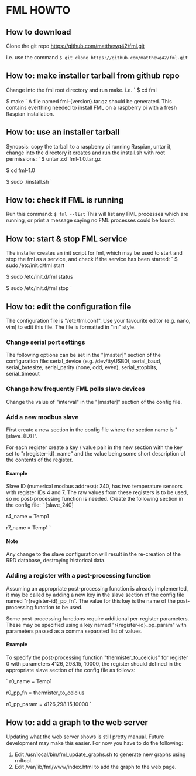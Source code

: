 FML HOWTO
=========

How to download
---------------

Clone the git repo https://github.com/matthewg42/fml.git

i.e. use the command
`
$ git clone https://github.com/matthewg42/fml.git
`

How to: make installer tarball from github repo
-----------------------------------------------

Change into the fml root directory and run make.  i.e.
`
$ cd fml

$ make
`
A file named fml-{version}.tar.gz should be generated. This contains 
everthing needed to install FML on a raspberry pi with a fresh Raspian
installation.

How to: use an installer tarball
--------------------------------

Synopsis: copy the tarball to a raspberry pi running Raspian, untar it, 
change into the directory it creates and run the install.sh with root 
permissions:
`
$ untar zxf fml-1.0.tar.gz

$ cd fml-1.0

$ sudo ./install.sh
`

How to: check if FML is running
-------------------------------

Run this command:
`
$ fml --list
`
This will list any FML processes which are running, or print a message
saying no FML processes could be found.

How to: start & stop FML service
--------------------------------

The installer creates an init script for fml, which may be used to start
and stop the fml as a service, and check if the service has been started:
`
$ sudo /etc/init.d/fml start

$ sudo /etc/init.d/fml status

$ sudo /etc/init.d/fml stop
`

How to: edit the configuration file
-----------------------------------

The configuration file is "/etc/fml.conf". Use your favourite editor 
(e.g. nano, vim) to edit this file. The file is formatted in "ini" style.

### Change serial port settings

The following options can be set in the "[master]" section of the 
configuration file: serial_device (e.g. /dev/ttyUSB0), serial_baud,
serial_bytesize, serial_parity (none, odd, even), serial_stopbits,
serial_timeout

### Change how frequently FML polls slave devices

Change the value of "interval" in the "[master]" section of the config
file.

### Add a new modbus slave

First create a new section in the config file where the section name is 
"[slave_{ID}]".

For each register create a key / value pair in the new section with 
the key set to "r{register-id}_name" and the value being some short
description of the contents of the register.

#### Example

Slave ID (numerical modbus address): 240, has two temperature sensors
with register IDs 4 and 7. The raw values from these registers is to
be used, so no post-processing function is needed.  Create the following
section in the config file:
`
[slave_240]

r4_name = Temp1

r7_name = Temp1
`

#### Note
Any change to the slave configuration will result in the re-creation
of the RRD database, destroying historical data.

### Adding a register with a post-processing function

Assuming an appropriate post-processing function is already implemented,
it may be called by adding a new key in the slave section of the config 
file named "r{register-id}_pp_fn". The value for this key is the name 
of the post-processing function to be used.

Some post-processing functions require additional per-register 
parameters. These may be specified using a key named 
"r{register-id}_pp_param" with parameters passed as a comma separated list 
of values.

#### Example

To specify the post-processing function "thermister_to_celcius" for 
register 0 with parameters 4126, 298.15, 10000, the register should defined 
in the appropriate slave section of the config file as follows:

`
r0_name = Temp1

r0_pp_fn = thermister_to_celcius

r0_pp_param = 4126,298.15,10000
`

How to: add a graph to the web server
-------------------------------------

Updating what the web server shows is still pretty manual. Future 
development may make this easier. For now you have to do the following:

1. Edit /usr/local/bin/fml_update_graphs.sh to generate new graphs using rrdtool.
2. Edit /var/lib/fml/www/index.html to add the graph to the web page.



